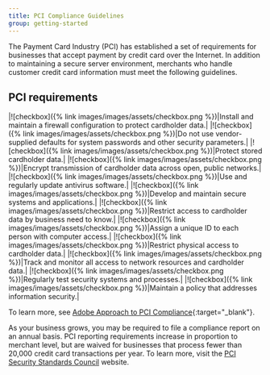 ```yaml
---
title: PCI Compliance Guidelines
group: getting-started
---
```


The Payment Card Industry (PCI) has established a set of requirements for businesses that accept payment by credit card over the Internet. In addition to maintaining a secure server environment, merchants who handle customer credit card information must meet the following guidelines.

## PCI requirements

|![checkbox]({% link images/images/assets/checkbox.png %})|Install and maintain a firewall configuration to protect cardholder data.|
|![checkbox]({% link images/images/assets/checkbox.png %})|Do not use vendor-supplied defaults for system passwords and other security parameters.|
|![checkbox]({% link images/images/assets/checkbox.png %})|Protect stored cardholder data.|
|![checkbox]({% link images/images/assets/checkbox.png %})|Encrypt transmission of cardholder data across open, public networks.|
|![checkbox]({% link images/images/assets/checkbox.png %})|Use and regularly update antivirus software.|
|![checkbox]({% link images/images/assets/checkbox.png %})|Develop and maintain secure systems and applications.|
|![checkbox]({% link images/images/assets/checkbox.png %})|Restrict access to cardholder data by business need to know.|
|![checkbox]({% link images/images/assets/checkbox.png %})|Assign a unique ID to each person with computer access.|
|![checkbox]({% link images/images/assets/checkbox.png %})|Restrict physical access to cardholder data.|
|![checkbox]({% link images/images/assets/checkbox.png %})|Track and monitor all access to network resources and cardholder data.|
|![checkbox]({% link images/images/assets/checkbox.png %})|Regularly test security systems and processes.|
|![checkbox]({% link images/images/assets/checkbox.png %})|Maintain a policy that addresses information security.|

To learn more, see [Adobe Approach to PCI Compliance][1]{:target="_blank"}.

As your business grows, you may be required to file a compliance report on an annual basis. PCI reporting requirements increase in proportion to merchant level, but are waived for businesses that process fewer than 20,000 credit card transactions per year. To learn more, visit the [PCI Security Standards Council][2] website.

[1]: https://magento.com/pci-compliance
[2]: https://www.pcisecuritystandards.org/index.php
